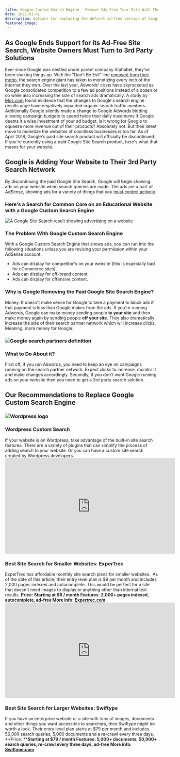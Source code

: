 ```yaml
---
title: Google Custom Search Engine - Remove Ads From Your Site With These Alternatives
date: 2021-01-01
description: Options for replacing the defunct ad-free version of Google custom search.
featured_image:
---
```


## As Google Ends Support for its Ad-Free Site Search, Website Owners Must Turn to 3rd Party Solutions

Ever since Google was nestled under parent company Alphabet, they've been shaking things up. With the "Don't Be Evil" line [removed from their motto](http://time.com/4060575/alphabet-google-dont-be-evil/), the search engine giant has taken to monetizing every inch of the Internet they own. Over the last year, Adwords' costs have skyrocketed as Google consolidated competition to a few ad positions instead of a dozen or so while also increasing the size of search ads dramatically. A study by [Moz.com](https://moz.com/blog/google-organic-clicks-shifting-to-paid) found evidence that the changes to Google's search engine results page have negatively impacted organic search traffic numbers. Additionally Google silently made a change to Google Adwords bidding allowing campaign budgets to spend twice their daily maximums if Google deems it a wise investment of your ad budget. Is it wrong for Google to squeeze more revenue out of their products? Absolutely not. But their latest move to monetize the websites of countless businesses is too far. As of April 2018, Google's paid site search product will officially be discontinued. If you're currently using a paid Google Site Search product, here's what that means for your website.

## Google is Adding Your Website to Their 3rd Party Search Network

By discontinuing the paid Google Site Search, Google will begin showing ads on your website when search queries are made. The ads are a part of AdSense, showing ads for a variety of things that you [must control actively](https://support.google.com/adsense/answer/180609?hl=en).

### Here's a Search for Common Core on an Educational Website with a Google Custom Search Engine

![A Google Site Search result showing advertising on a website](https://www.gaintap.com/wp-content/uploads/2018/02/google-site-search-with-ads.png)

### The Problem With Google Custom Search Engine

With a Google Custom Search Engine that shows ads, you can run into the following situations unless you are revising your permission within your AdSense account.

*   Ads can display for competitor's on your website (this is especially bad for eCommerce sites).
*   Ads can display for off-brand content.
*   Ads can display for offensive content.

### Why is Google Removing the Paid Google Site Search Engine?

Money. It doesn't make sense for Google to take a payment to block ads if that payment is less than Google makes from the ads. If you're running Adwords, Google can make money sending people **to your site** and then make money again by sending people **off your site**. They also dramatically increase the size of their search partner network which will increase clicks. Meaning, more money for Google.

### ![Google search partners definition](https://www.gaintap.com/wp-content/uploads/2018/02/google-search-partners-definition.png)

### What to Do About it?

First off, if you run Adwords, you need to keep an eye on campaigns running on the search partner network. Expect clicks to increase, monitor it and make changes accordingly. Secondly, if you don't want Google running ads on your website then you need to get a 3rd party search solution.

## Our Recommendations to Replace Google Custom Search Engine

### ![Wordpress logo](https://www.gaintap.com/wp-content/uploads/2018/02/wordpress-logo-300x187.png)

### Wordpress Custom Search

If your website is on Wordpress, take advantage of the built-in site search features. There are a variety of plugins that can simplify the process of adding search to your website. Or you can have a custom site search created by Wordpress developers.<iframe src="https://www.youtube.com/embed/6t0TI90YvaY?rel=0" width="560" height="315" frameborder="0" allowfullscreen="allowfullscreen"></iframe>

### Best Site Search for Smaller Websites: ExperTrec

ExperTrec has affordable monthly site search plans for smaller websites.  As of the date of this article, their entry level plan is $9 per month and includes 2,000 pages indexed and autocomplete. This would be perfect for a site that doesn't need images to display or anything other than internal text results. **Price: Starting at $9 / month Features: 2,000+ pages indexed, autocomplete, ad-free More Info: [Expertrec.com](https://www.expertrec.com/)**  <iframe src="https://www.youtube.com/embed/fmLZzpds0hI?rel=0" width="560" height="315" frameborder="0" allowfullscreen="allowfullscreen"></iframe>

### Best Site Search for Larger Websites: Swiftype

If you have an enterprise website or a site with tons of images, documents and other things you want accessible to searchers, then Swiftype might be worth a look. Their entry level plan starts at $79 per month and includes 50,000 search queries, 5,000 documents and a re-crawl every three days. **Price: ****Starting at $79 / month Features: 5,000+ documents, 50,000+ search queries, re-crawl every three days, ad-free More info: [Swiftype.com](https://swiftype.com/)**